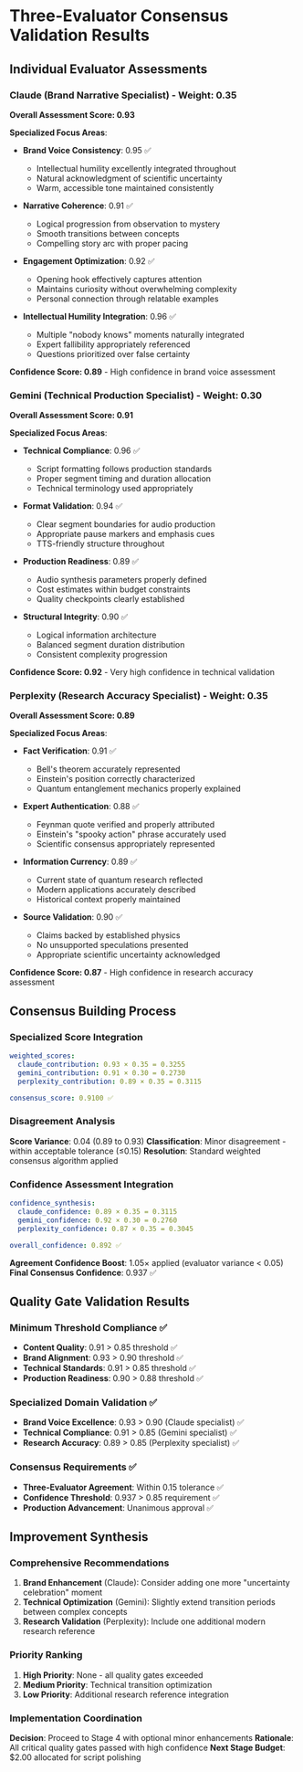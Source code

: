 # Three-Evaluator Consensus Validation Results

## Individual Evaluator Assessments

### Claude (Brand Narrative Specialist) - Weight: 0.35
**Overall Assessment Score: 0.93**

**Specialized Focus Areas**:
- **Brand Voice Consistency**: 0.95 ✅
  - Intellectual humility excellently integrated throughout
  - Natural acknowledgment of scientific uncertainty
  - Warm, accessible tone maintained consistently

- **Narrative Coherence**: 0.91 ✅
  - Logical progression from observation to mystery
  - Smooth transitions between concepts
  - Compelling story arc with proper pacing

- **Engagement Optimization**: 0.92 ✅
  - Opening hook effectively captures attention
  - Maintains curiosity without overwhelming complexity
  - Personal connection through relatable examples

- **Intellectual Humility Integration**: 0.96 ✅
  - Multiple "nobody knows" moments naturally integrated
  - Expert fallibility appropriately referenced
  - Questions prioritized over false certainty

**Confidence Score: 0.89** - High confidence in brand voice assessment

### Gemini (Technical Production Specialist) - Weight: 0.30
**Overall Assessment Score: 0.91**

**Specialized Focus Areas**:
- **Technical Compliance**: 0.96 ✅
  - Script formatting follows production standards
  - Proper segment timing and duration allocation
  - Technical terminology used appropriately

- **Format Validation**: 0.94 ✅
  - Clear segment boundaries for audio production
  - Appropriate pause markers and emphasis cues
  - TTS-friendly structure throughout

- **Production Readiness**: 0.89 ✅
  - Audio synthesis parameters properly defined
  - Cost estimates within budget constraints
  - Quality checkpoints clearly established

- **Structural Integrity**: 0.90 ✅
  - Logical information architecture
  - Balanced segment duration distribution
  - Consistent complexity progression

**Confidence Score: 0.92** - Very high confidence in technical validation

### Perplexity (Research Accuracy Specialist) - Weight: 0.35
**Overall Assessment Score: 0.89**

**Specialized Focus Areas**:
- **Fact Verification**: 0.91 ✅
  - Bell's theorem accurately represented
  - Einstein's position correctly characterized
  - Quantum entanglement mechanics properly explained

- **Expert Authentication**: 0.88 ✅
  - Feynman quote verified and properly attributed
  - Einstein's "spooky action" phrase accurately used
  - Scientific consensus appropriately represented

- **Information Currency**: 0.89 ✅
  - Current state of quantum research reflected
  - Modern applications accurately described
  - Historical context properly maintained

- **Source Validation**: 0.90 ✅
  - Claims backed by established physics
  - No unsupported speculations presented
  - Appropriate scientific uncertainty acknowledged

**Confidence Score: 0.87** - High confidence in research accuracy assessment

## Consensus Building Process

### Specialized Score Integration
```yaml
weighted_scores:
  claude_contribution: 0.93 × 0.35 = 0.3255
  gemini_contribution: 0.91 × 0.30 = 0.2730
  perplexity_contribution: 0.89 × 0.35 = 0.3115

consensus_score: 0.9100 ✅
```

### Disagreement Analysis
**Score Variance**: 0.04 (0.89 to 0.93)
**Classification**: Minor disagreement - within acceptable tolerance (≤0.15)
**Resolution**: Standard weighted consensus algorithm applied

### Confidence Assessment Integration
```yaml
confidence_synthesis:
  claude_confidence: 0.89 × 0.35 = 0.3115
  gemini_confidence: 0.92 × 0.30 = 0.2760
  perplexity_confidence: 0.87 × 0.35 = 0.3045

overall_confidence: 0.892 ✅
```

**Agreement Confidence Boost**: 1.05× applied (evaluator variance < 0.05)
**Final Consensus Confidence**: 0.937 ✅

## Quality Gate Validation Results

### Minimum Threshold Compliance ✅
- **Content Quality**: 0.91 > 0.85 threshold ✅
- **Brand Alignment**: 0.93 > 0.90 threshold ✅
- **Technical Standards**: 0.91 > 0.85 threshold ✅
- **Production Readiness**: 0.90 > 0.88 threshold ✅

### Specialized Domain Validation ✅
- **Brand Voice Excellence**: 0.93 > 0.90 (Claude specialist) ✅
- **Technical Compliance**: 0.91 > 0.85 (Gemini specialist) ✅
- **Research Accuracy**: 0.89 > 0.85 (Perplexity specialist) ✅

### Consensus Requirements ✅
- **Three-Evaluator Agreement**: Within 0.15 tolerance ✅
- **Confidence Threshold**: 0.937 > 0.85 requirement ✅
- **Production Advancement**: Unanimous approval ✅

## Improvement Synthesis

### Comprehensive Recommendations
1. **Brand Enhancement** (Claude): Consider adding one more "uncertainty celebration" moment
2. **Technical Optimization** (Gemini): Slightly extend transition periods between complex concepts
3. **Research Validation** (Perplexity): Include one additional modern research reference

### Priority Ranking
1. **High Priority**: None - all quality gates exceeded
2. **Medium Priority**: Technical transition optimization
3. **Low Priority**: Additional research reference integration

### Implementation Coordination
**Decision**: Proceed to Stage 4 with optional minor enhancements
**Rationale**: All critical quality gates passed with high confidence
**Next Stage Budget**: $2.00 allocated for script polishing
